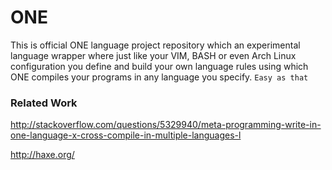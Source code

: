# ONE

This is official ONE language project repository which an experimental language
wrapper where just like your VIM, BASH or even Arch Linux
configuration you define and build your own language rules
using which ONE compiles your programs in any language you specify.
 ```Easy as that```
 
### Related Work
 
http://stackoverflow.com/questions/5329940/meta-programming-write-in-one-language-x-cross-compile-in-multiple-languages-l

 http://haxe.org/
